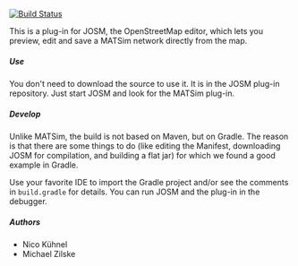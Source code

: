 [![Build Status](https://travis-ci.org/matsim-org/josm-matsim-plugin.svg?branch=master)](https://travis-ci.org/matsim-org/josm-matsim-plugin)

This is a plug-in for JOSM, the OpenStreetMap editor, which lets you preview, edit and save a MATSim network
directly from the map.

##### Use
You don't need to download the source to use it. It is in the JOSM plug-in repository. Just start JOSM and look
for the MATSim plug-in.

##### Develop
Unlike MATSim, the build is not based on Maven, but on Gradle. The reason is that there are some things to do
(like editing the Manifest, downloading JOSM for compilation, and building a flat jar) for which we
found a good example in Gradle.

Use your favorite IDE to import the Gradle project and/or see the comments in `build.gradle` for details. You can
run JOSM and the plug-in in the debugger.

##### Authors
* Nico Kühnel
* Michael Zilske
